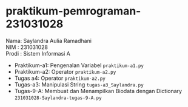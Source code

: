 # praktikum-pemrograman-231031028
<div> Nama: Saylandra Aulia Ramadhani </div>
<div> NIM : 231031028 </div>
<div> Prodi : Sistem Informasi A </div>

* Praktikum-a1: Pengenalan Variabel `praktikum-a1.py`
* Praktikum-a2: Operator `praktikum-a2.py`
* Tugas a4: Operator `praktikum-a2.py`
* Tugas-a3: Manipulasi String `tugas-a3_Saylandra.py`
* Tugas-9-A: Membuat dan Menampilkan Biodata dengan Dictionary `231031028-Saylandra-tugas-9-A.py`

